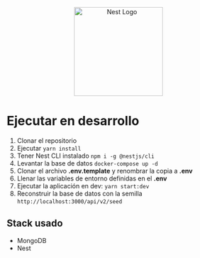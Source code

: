 <p align="center">
  <a href="http://nestjs.com/" target="blank"><img src="https://nestjs.com/img/logo-small.svg" width="200" alt="Nest Logo" /></a>
</p>

# Ejecutar en desarrollo

1. Clonar el repositorio
2. Ejecutar ```yarn install```
3. Tener Nest CLI instalado ```npm i -g @nestjs/cli```
4. Levantar la base de datos ```docker-compose up -d```
5. Clonar el archivo __.env.template__ y renombrar la copia a __.env__
6. Llenar las variables de entorno definidas en el __.env__
7. Ejecutar la aplicación en dev: ```yarn start:dev```
8. Reconstruir la base de datos con la semilla ```http://localhost:3000/api/v2/seed```

## Stack usado
* MongoDB
* Nest